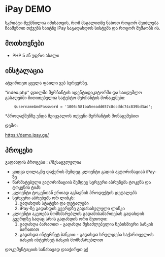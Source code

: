 # iPay DEMO

სკრიპტი შექმნილია იმისათვის, რომ მაგალითზე ნახოთ როგორ შეიძლება ჩააშენოთ თქვენს საიტზე iPay საგადახდოს სისტემა და როგორ მუშაობს ის.

## მოთხოვნები

  - PHP 5 ან უფრო ახალი

## ინსტალაცია

ატვირთეთ ყველა ფაილი ვებ სერვერზე.

"index.php" ფაილში მერჩანტის იდენტიფიკატორში და საიდუმლო გასაღებში მითითებულია სატესტო მერჩანტის მონაცემები:

        $usernameAndPassword = '1006:581ba5eeadd657c8ccddc74c839bd3ad';

*პროდაქშენზე უნდა შეიცვალოს თქვენი მერჩანტის მონაცემებით 

დემო:

https://demo.ipay.ge/

## პროცესი

გადახდის პროცესი : //შესაცვლელია

- ყიდვა ღილაკზე დაჭერის შემდეგ კლიენტი გადის ავტორიზაციას iPay-ზე
- წარმატებული ვატორიზაციის შემდეგ სერვერი აბრუნებს ტოკენს და ტოკენის ტიპს
- კლიენტი ტოკენთან ერთად აგზავნის პროდუქტის დეტალებს
- სერვერი აბრუნებს ორ ლინკს:
    1. გადახდის სტატუსი და დეტალები
    2. iPay-ზე გადახდის გვერდზე გადასასვლელი ლინკი
- კლიენტი აკეთებს მომხმარებლის გადამისამართებას გადახდის გვერდზე სადაც არის გადახდის ორი მეთოდი:
    1. გადახდა ბარათით - გადახდა შესაძლებელია ნებისმიერი ბანკის ბარათით
    2. გადახდა ინტერნეტ ბანკით -  გადახდა სრულდება საქართველოს ბანკის ინტერნეტ ბანკის მომხმარებლით

დოკუმენტაციის სანახავად დააჭირეთ [აქ](https://ipay.ge/#dev)
